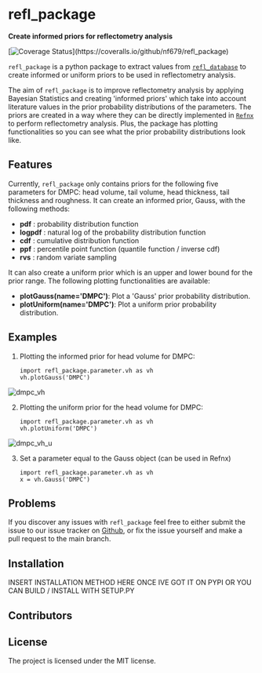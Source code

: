 # refl_package

**Create informed priors for reflectometry analysis**

[![Coverage Status](https://coveralls.io/repos/github/nf679/refl_package/badge.svg?)](https://coveralls.io/github/nf679/refl_package)

``refl_package`` is a python package to extract values from [``refl_database``](https://github.com/nf679/refl-database) to create informed or uniform priors to be used in reflectometry analysis.

The aim of ``refl_package`` is to improve reflectometry analysis by applying Bayesian Statistics and creating 'informed priors' which take into account literature values in the prior probability distributions of the parameters. The priors are created in a way where they can be directly implemented in [``Refnx``](https://refnx.readthedocs.io/en/latest) to perform reflectometry analysis. Plus, the package has plotting functionalities so you can see what the prior probability distributions look like. 

## Features

Currently, ``refl_package`` only contains priors for the following five parameters for DMPC: head volume, tail volume, head thickness, tail thickness and roughness. It can create an informed prior, Gauss, with the following methods:     

- **pdf** : probability distribution function
- **logpdf** : natural log of the probability distribution function
- **cdf** : cumulative distribution function
- **ppf** : percentile point function (quantile function  / inverse cdf)
- **rvs** : random variate sampling

It can also create a uniform prior which is an upper and lower bound for the prior range. The following plotting functionalities are available:

- **plotGauss(name='DMPC')**: Plot a 'Gauss' prior probability distribution. 
- **plotUniform(name='DMPC')**: Plot a uniform prior probability distribution.



## Examples

1. Plotting the informed prior for head volume for DMPC: 

       import refl_package.parameter.vh as vh
       vh.plotGauss('DMPC') 

![dmpc_vh](https://user-images.githubusercontent.com/53176345/124952482-30ed0080-e00c-11eb-80f7-f1265c9c4d6a.png)

2. Plotting the uniform prior for the head volume for DMPC:

       import refl_package.parameter.vh as vh
       vh.plotUniform('DMPC')

![dmpc_vh_u](https://user-images.githubusercontent.com/53176345/124953932-7bbb4800-e00d-11eb-8588-79e88b7f66c3.png)



3. Set a parameter equal to the Gauss object (can be used in Refnx) 

       import refl_package.parameter.vh as vh
       x = vh.Gauss('DMPC')

## Problems

If you discover any issues with ``refl_package`` feel free to either submit the issue to our issue tracker on [Github](https://github.com/nf679/refl_package), or fix the issue yourself and make a pull request to the main branch. 

## Installation 

INSERT INSTALLATION METHOD HERE ONCE IVE GOT IT ON PYPI OR YOU CAN BUILD / INSTALL WITH SETUP.PY


## Contributors


## License

The project is licensed under the MIT license.




       
